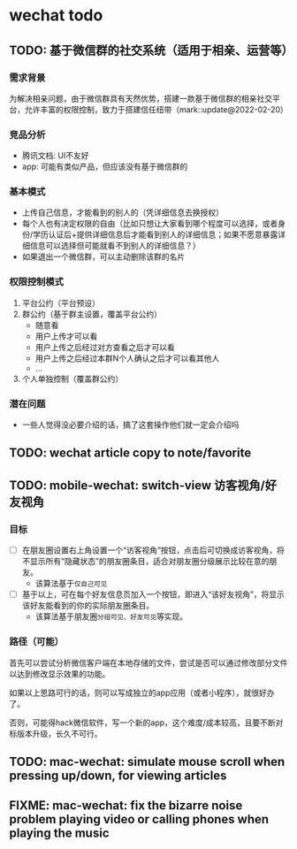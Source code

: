 # wechat todo

## TODO: 基于微信群的社交系统（适用于相亲、运营等）

### 需求背景

为解决相亲问题，由于微信群具有天然优势，搭建一款基于微信群的相亲社交平台，允许丰富的权限控制，致力于搭建信任纽带（mark::update@2022-02-20）

### 竞品分析

- 腾讯文档: UI不友好
- app: 可能有类似产品，但应该没有基于微信群的

### 基本模式

- 上传自己信息，才能看到的别人的（凭详细信息去换授权）
- 每个人也有决定权限的自由（比如只想让大家看到哪个程度可以选择，或者身份/学历认证后+提供详细信息后才能看到别人的详细信息；如果不愿意暴露详细信息可以选择但可能就看不到别人的详细信息？）
- 如果退出一个微信群，可以主动删除该群的名片

### 权限控制模式

1. 平台公约（平台预设）
2. 群公约（基于群主设置，覆盖平台公约）
    - 随意看
    - 用户上传才可以看
    - 用户上传之后经过对方查看之后才可以看
    - 用户上传之后经过本群N个人确认之后才可以看其他人
    - ...
3. 个人单独控制（覆盖群公约）

### 潜在问题

- 一些人觉得没必要介绍的话，搞了这套操作他们就一定会介绍吗

## TODO: wechat article copy to note/favorite

## TODO: mobile-wechat: switch-view 访客视角/好友视角

### 目标

- [ ] 在朋友圈设置右上角设置一个“访客视角”按钮，点击后可切换成访客视角，将不显示所有“隐藏状态”的朋友圈条目，适合对朋友圈分级展示比较在意的朋友。
    - 该算法基于`仅自己可见`
- [ ] 基于以上，可在每个好友信息页加入一个按钮，即进入“该好友视角”，将显示该好友能看到的你的实际朋友圈条目。
    - 该算法基于朋友圈`分组可见、好友可见`等实现。

### 路径（可能）

首先可以尝试分析微信客户端在本地存储的文件，尝试是否可以通过修改部分文件以达到修改显示效果的功能。

如果以上思路可行的话，则可以写成独立的app应用（或者小程序），就很好办了。

否则，可能得hack微信软件，写一个新的app，这个难度/成本较高，且要不断对标版本升级，长久不可行。

## TODO: mac-wechat: simulate mouse scroll when pressing up/down, for viewing articles

## FIXME: mac-wechat: fix the bizarre noise problem playing video or calling phones when playing the music
